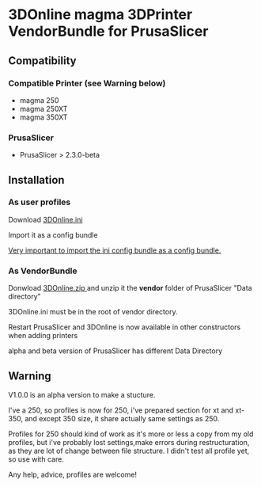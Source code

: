 
# 3DOnline magma 3DPrinter VendorBundle for PrusaSlicer
## Compatibility
### Compatible Printer (see Warning below)
- magma 250
- magma 250XT
- magma 350XT

### PrusaSlicer 
- PrusaSlicer > 2.3.0-beta

## Installation
### As user profiles
Download [ 3DOnline.ini ]( https://raw.githubusercontent.com/belese/PrusaSlicer-magma250/master/vendor/3DOnline.ini )

Import it as a config bundle

[ Very important to import the ini config bundle as a config bundle. ]( https://www.filamentone.com/blogs/how-to/prusa-slicer-how-to-import-configuration-bundle ) 

### As VendorBundle

Donwload [ 3DOnline.zip ]( https://raw.githubusercontent.com/belese/PrusaSlicer-magma250/master/3DOnline.zip ) and unzip it the **vendor** folder of PrusaSlicer "Data directory"

3DOnline.ini must be in the root of vendor directory.

Restart PrusaSlicer and 3DOnline is now available in other constructors when adding printers

alpha and beta version of PrusaSlicer has different Data Directory

## Warning
V1.0.0 is an alpha version to make a stucture. 

I've a 250, so profiles is now for 250, 
i've prepared section for xt and xt-350, and except 350 size, it share actually same settings as 250.

Profiles for 250 should kind of work as it's more or less a copy from my old profiles, 
but i've probably lost settings,make errors during  restructuration, as they are lot of change between file structure.
I didn't test all profile yet, so use with care.

Any help, advice, profiles are welcome!





